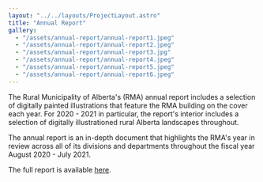 ```yaml
---
layout: "../../layouts/ProjectLayout.astro"
title: "Annual Report"
gallery:
  - "/assets/annual-report/annual-report1.jpeg"
  - "/assets/annual-report/annual-report2.jpeg"
  - "/assets/annual-report/annual-report3.jpg"
  - "/assets/annual-report/annual-report4.jpeg"
  - "/assets/annual-report/annual-report5.jpeg"
  - "/assets/annual-report/annual-report6.jpeg"
---
```


The Rural Municipality of Alberta's (RMA) annual report includes a selection of digitally painted illustrations that feature the RMA building on the cover each year. For 2020 - 2021 in particular, the report's interior includes a selection of digitally illustrationed rural Alberta landscapes throughout.

The annual report is an in-depth document that highlights the RMA's year in review across all of its divisions and departments throughout the fiscal year August 2020 - July 2021.

The full report is available <a href="https://rmalberta.com/wp-content/uploads/2021/11/2021-Annual-Report-web.pdf" target="_blank">here</a>.
